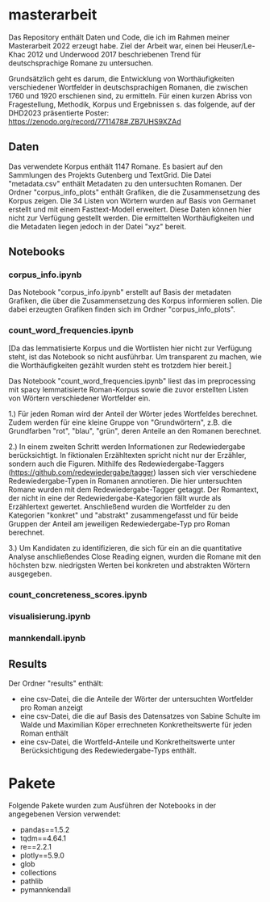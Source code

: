 # masterarbeit

Das Repository enthält Daten und Code, die ich im Rahmen meiner Masterarbeit 2022 erzeugt habe. Ziel der Arbeit war, einen bei Heuser/Le-Khac 2012 und Underwood 2017 beschriebenen Trend für deutschsprachige Romane zu untersuchen.

Grundsätzlich geht es darum, die Entwicklung von Worthäufigkeiten verschiedener Wortfelder in deutschsprachigen Romanen, die zwischen 1760 und 1920 erschienen sind, zu ermitteln.
Für einen kurzen Abriss von Fragestellung, Methodik, Korpus und Ergebnissen s. das folgende, auf der DHD2023 präsentierte Poster:
https://zenodo.org/record/7711478#.ZB7UHS9XZAd

## Daten

Das verwendete Korpus enthält 1147 Romane. Es basiert auf den Sammlungen des Projekts Gutenberg und TextGrid. Die Datei "metadata.csv" enthält Metadaten zu den untersuchten Romanen. Der Ordner "corpus_info_plots" enthält Grafiken, die die Zusammensetzung des Korpus zeigen. Die 34 Listen von Wörtern wurden auf Basis von Germanet erstellt und mit einem Fasttext-Modell erweitert. Diese Daten können hier nicht zur Verfügung gestellt werden. Die ermittelten Worthäufigkeiten und die Metadaten liegen jedoch in der Datei "xyz" bereit.

## Notebooks

### corpus_info.ipynb

Das Notebook "corpus_info.ipynb" erstellt auf Basis der metadaten Grafiken, die über die Zusammensetzung des Korpus informieren sollen. Die dabei erzeugten Grafiken finden sich im Ordner "corpus_info_plots".

### count_word_frequencies.ipynb

[Da das lemmatisierte Korpus und die Wortlisten hier nicht zur Verfügung steht, ist das Notebook so nicht ausführbar. Um transparent zu machen, wie die Worthäufigkeiten gezählt wurden steht es trotzdem hier bereit.]

Das Notebook "count_word_frequencies.ipynb" liest das im preprocessing mit spacy lemmatisierte Roman-Korpus sowie die zuvor erstellten Listen von Wörtern verschiedener Wortfelder ein.

1.) Für jeden Roman wird der  Anteil der Wörter jedes Wortfeldes berechnet. Zudem werden für eine kleine Gruppe von "Grundwörtern", z.B. die Grundfarben "rot", "blau", "grün", deren Anteile an den Romanen berechnet.

2.) In einem zweiten Schritt werden Informationen zur Redewiedergabe berücksichtigt. In fiktionalen Erzähltexten spricht nicht nur der Erzähler, sondern auch die Figuren. Mithilfe des Redewiedergabe-Taggers (https://github.com/redewiedergabe/tagger) lassen sich vier verschiedene Redewiedergabe-Typen in Romanen annotieren. Die hier untersuchten Romane wurden mit dem Redewiedergabe-Tagger getaggt. Der Romantext, der nicht in eine der Redewiedergabe-Kategorien fällt wurde als Erzählertext gewertet. Anschließend wurden die Wortfelder zu den Kategorien "konkret" und "abstrakt" zusammengefasst und für beide Gruppen der Anteil am jeweiligen Redewiedergabe-Typ pro Roman berechnet. 

3.) Um Kandidaten zu identifizieren, die sich für ein an die quantitative Analyse anschließendes Close Reading eignen, wurden die Romane mit den höchsten bzw. niedrigsten Werten bei konkreten und abstrakten Wörtern ausgegeben.

### count_concreteness_scores.ipynb

### visualisierung.ipynb

### mannkendall.ipynb

## Results

Der Ordner "results" enthält:

- eine csv-Datei, die die Anteile der Wörter der untersuchten Wortfelder pro Roman anzeigt
- eine csv-Datei, die die auf Basis des Datensatzes von Sabine Schulte im Walde und Maximilian Köper errechneten Konkretheitswerte für jeden Roman enthält
- eine csv-Datei, die Wortfeld-Anteile und Konkretheitswerte unter Berücksichtigung des Redewiedergabe-Typs enthält.


# Pakete

Folgende Pakete wurden zum Ausführen der Notebooks in der angegebenen Version verwendet:

- pandas==1.5.2
- tqdm==4.64.1
- re==2.2.1
- plotly==5.9.0
- glob
- collections
- pathlib
- pymannkendall



